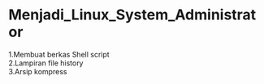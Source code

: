 # Menjadi_Linux_System_Administrator<br>
1.Membuat berkas Shell script <br>
2.Lampiran file history <br>
3.Arsip kompress